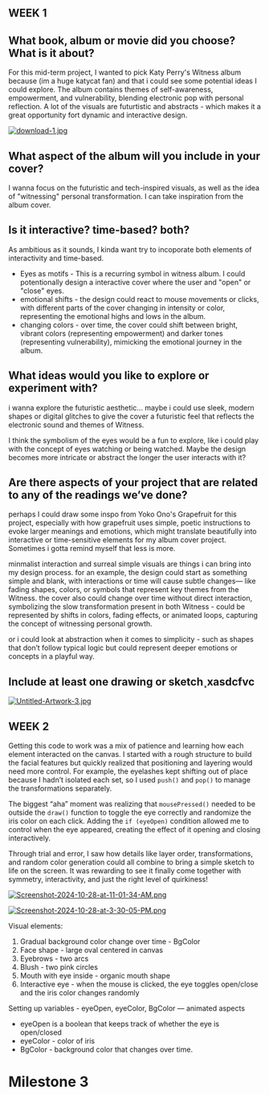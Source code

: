 ## WEEK 1
## What book, album or movie did you choose? What is it about?

For this mid-term project, I wanted to pick Katy Perry's Witness album because (im a huge katycat fan) and that i could see some potential ideas I could explore. The album contains themes of self-awareness, empowerment, and vulnerability, blending electronic pop with personal reflection. A lot of the visuals are futurtistic and abstracts - which makes it a great opportunity fort dynamic and interactive design. 

[![download-1.jpg](https://i.postimg.cc/4xZkQB4z/download-1.jpg)](https://postimg.cc/Wh9H2mk3)

## What aspect of the album will you include in your cover?

I wanna focus on the futuristic and tech-inspired visuals, as well as the idea of "witnessing" personal transformation. I can take inspiration from the album cover. 

## Is it interactive? time-based? both?

As ambitious as it sounds, I kinda want try to incoporate both elements of interactivity and time-based. 

- Eyes as motifs - This is a recurring symbol in witness album. I could potentionally design a interactive cover where the user and "open" or "close" eyes. 
- emotional shifts - the design could react to mouse movements or clicks, with different parts of the cover changing in intensity or color, representing the emotional highs and lows in the album.
- changing colors - over time, the cover could shift between bright, vibrant colors (representing empowerment) and darker tones (representing vulnerability), mimicking the emotional journey in the album.


## What ideas would you like to explore or experiment with?

i wanna explore the futuristic aesthetic... maybe i could use sleek, modern shapes or digital glitches to give the cover a futuristic feel that reflects the electronic sound and themes of Witness.

I think the symbolism of the eyes would be a fun to explore, like i could play with the concept of eyes watching or being watched. Maybe the design becomes more intricate or abstract the longer the user interacts with it?

## Are there aspects of your project that are related to any of the readings we’ve done?

perhaps I could draw some inspo from Yoko Ono's Grapefruit for this project, especially with how grapefruit uses simple, poetic instructions to evoke larger meanings and emotions, which might translate beautifully into interactive or time-sensitive elements for my album cover project. Sometimes i gotta remind myself that less is more. 

minmalist interaction and surreal simple visuals are things i can bring into my design process. for an example, the design could start as something simple and blank, with interactions or time will cause subtle changes— like fading shapes, colors, or symbols that represent key themes from the Witness. the cover also could change over time without direct interaction, symbolizing the slow transformation present in both Witness - could be represented by shifts in colors, fading effects, or animated loops, capturing the concept of witnessing personal growth.

or i could look at abstraction when it comes to simplicity - such as shapes that don’t follow typical logic but could represent deeper emotions or concepts in a playful way.

## Include at least one drawing or sketch¸xasdcfvc

[![Untitled-Artwork-3.jpg](https://i.postimg.cc/zBjVq0D5/Untitled-Artwork-3.jpg)](https://postimg.cc/FdY9ZbJn)


## WEEK 2

Getting this code to work was a mix of patience and learning how each element interacted on the canvas. I started with a rough structure to build the facial features but quickly realized that positioning and layering would need more control. For example, the eyelashes kept shifting out of place because I hadn’t isolated each set, so I used `push()` and `pop()` to manage the transformations separately.

The biggest “aha” moment was realizing that `mousePressed()` needed to be outside the `draw()` function to toggle the eye correctly and randomize the iris color on each click. Adding the `if (eyeOpen)` condition allowed me to control when the eye appeared, creating the effect of it opening and closing interactively.

Through trial and error, I saw how details like layer order, transformations, and random color generation could all combine to bring a simple sketch to life on the screen. It was rewarding to see it finally come together with symmetry, interactivity, and just the right level of quirkiness!

[![Screenshot-2024-10-28-at-11-01-34-AM.png](https://i.postimg.cc/8PszZ5JK/Screenshot-2024-10-28-at-11-01-34-AM.png)](https://postimg.cc/HVDmxTtX)

[![Screenshot-2024-10-28-at-3-30-05-PM.png](https://i.postimg.cc/pdkNNf3D/Screenshot-2024-10-28-at-3-30-05-PM.png)](https://postimg.cc/GBBgGyL2)

Visual elements: 
1. Gradual background color change over time  - BgColor 
2. Face shape - large oval centered in canvas 
3. Eyebrows - two arcs 
4. Blush - two pink circles 
5. Mouth with eye inside - organic mouth shape 
6. Interactive eye - when the mouse is clicked, the eye toggles open/close and the iris color changes randomly

Setting up variables - eyeOpen, eyeColor, BgColor
— animated aspects 
- eyeOpen is a boolean that keeps track of whether the eye is open/closed
- eyeColor - color of iris 
- BgColor - background color that changes over time. 

# Milestone 3

